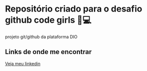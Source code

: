 # Repositório criado para o desafio github code girls 💪💻 
projeto git/github da plataforma DIO

## Links de onde me encontrar
[Veja meu linkedin](https://www.linkedin.com/in/zjooy/)
